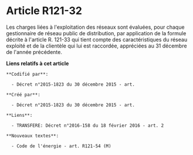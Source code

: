 # Article R121-32

Les charges liées à l'exploitation des réseaux sont évaluées, pour chaque gestionnaire de réseau public de distribution, par
application de la formule décrite à l'article R. 121-33 qui tient compte des caractéristiques du réseau exploité et de la
clientèle qui lui est raccordée, appréciées au 31 décembre de l'année précédente.

**Liens relatifs à cet article**

	**Codifié par**:

	  - Décret n°2015-1823 du 30 décembre 2015 - art.

	**Créé par**:

	  - Décret n°2015-1823 du 30 décembre 2015 - art.

	**Liens**:

	  - TRANSFERE: Décret n°2016-158 du 18 février 2016 - art. 2

	**Nouveaux textes**:

	  - Code de l'énergie - art. R121-54 (M)
